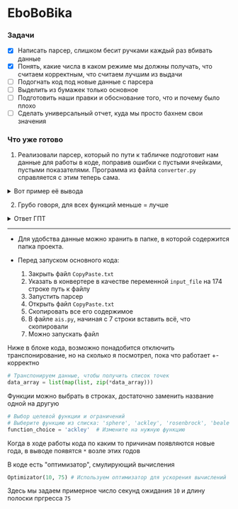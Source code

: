 # EboBoBika


### Задачи
- [x] Написать парсер, слишком бесит ручками каждый раз вбивать данные
- [x] Понять, какие числа в каком режиме мы должны получать, что считаем корректным, что считаем лучшим из выдачи
- [ ] Подогнать код под новые данные с парсера
- [ ] Выделить из бумажек только основное
- [ ] Подготовить наши правки и обоснование того, что и почему было плохо
- [ ] Сделать универсальный отчет, куда мы просто бахнем свои значения

### Что уже готово
1) Реализовали парсер, который по пути к табличке подготовит нам данные для работы в коде, поправив ошибки с пустыми ячейками, пустыми показателями. Программа из файла `converter.py` справляется с этим теперь сама.


<details><summary>Вот пример её вывода</summary>
<pre>
# Сгенерированные строки для вставки:
Ip = 45  # Количество начальных точек (число строк)
sigma = 0.5  # Примерное значение сигма
d = 40  # Процент новых клеток для добавления
K = 100  # Максимальное количество итераций
e = 0.1  # Порог изменения среднего значения популяции
beta = 10  # Коэффициент клонирования
Nc = 5  # Количество клонов на каждую точку
gamma = 10  # Коэффициент мутации
ndim = 9  # Размерность данных (количество столбцов)
percent = 100  # Процент новых клеток

data_array = [
    [844.0, 841.0, 834.0, 825.0, 816.0, 812.0, 856.0, 894.0, 840.25],
    [10344.0, 12189.0, 10531.0, 8541.0, 5355.0, 5246.0, 14862.0, 6804.0, 9234.0],
    [0.0816, 0.069, 0.0792, 0.0966, 0.1524, 0.1548, 0.0576, 0.1314, 0.102825],
    [214.61, 232.28853351480095, 194.15674283875123, 210.88683385579938, 221.14196891191708, 193.43908008481486, 202.15262606613797, 213.49, 241.56],
    [0.97, 0.98, 0.97, 0.976, 0.978, 0.978, 0.98, 0.984, 0.977],
    [0.72, 0.7, 0.69, 0.68, 0.62, 0.59, 0.59, 0.56, 0.61],
    [1.02, 1.04, 1.025, 1.035, 1.05, 1.055, 1.06, 1.04, 1.06],
    [1.04, 1.06, 1.05, 1.08, 1.09, 1.1, 1.15, 1.08, 1.11],
    [1.041, 1.025, 1.014, 1.026, 1.038, 1.042, 1.085, 1.012, 1.12],
    [119.86, 122.9, 134.61, 144.16, 138.61, 136.6, 132.97, 130.9, 133.67],
    [18.0, 25.0, 34.0, 44.0, 53.0, 58.0, 59.0, 59.0, 62.0],
    [15.0, 18.0, 20.0, 16.0, 13.0, 16.0, 27.0, 30.0, 34.0],
    [66.0, 68.0, 72.0, 67.0, 73.0, 77.0, 80.0, 81.0, 85.0],
    [14649.0, 15198.259999999998, 15315.2, 16160.830000000002, 14732.410000000002, 12160.050000000001, 11652.78, 11503.4, 16610.86],
    [4.0, 4.0, 3.0, 4.0, 5.0, 5.0, 4.0, 5.0, 6.0],
    [4825.6, 6325.4, 7136.4, 1217.52, 2465.8199999999997, 4358.219999999999, 6518.5199999999995, -2458.9799999999996, 3148.3],
    [513.6, 718.2, 617.88, 1166.2199999999998, 2167.14, 2103.2999999999997, 2323.3199999999997, 1326.9599999999998, 1829.3],
    [321.8, 347.9, 424.08, 206.33999999999997, 254.21999999999997, 282.71999999999997, 365.93999999999994, 425.21999999999997, 451.8],
    [0.26125, 0.27, 0.28, 0.25, 0.26, 0.25, 0.24, 0.27, 0.27],
    [34.0, 38.0, 42.0, 41.0, 43.0, 39.0, 38.0, 44.0, 47.0],
    [65.0, 72.0, 74.0, 73.0, 75.0, 81.0, 83.0, 76.0, 79.0],
    [36.96, 37.716, 36.56, 37.65, 39.66, 43.974999999999994, 44.8, 45.171597429, 50.222775041679995],
    [1024.0, 981.0, 1192.0, 1063.0, 1065.0, 997.0, 872.0, 861.0, 892.0],
    [3.375, 4.0, 3.0, 3.0, 4.0, 2.0, 4.0, 3.0, 4.0],
    [1.625, 2.0, 1.0, 1.0, 2.0, 1.0, 2.0, 2.0, 2.0],
    [6523.22875, 4976.2, 5355.52, 6084.75, 8167.530000000001, 7246.080000000001, 5052.72, 6462.469999999999, 8840.56],
    [9.144253396639368, 3.507897592540493, 6.536620160133842, 10.284563868688114, 6.233096174730916, 9.500585143967497, 13.972276318497759, 13.098242622402891, 10.020745292153439],
    [1787.4016790000005, 722.54702, 1398.820864, 1703.0112680000004, 2725.8855400000007, 2685.134400000001, 1179.22626, 746.4960799999999, 3138.0919999999996],
    [2456.8762500000003, 1331.62, 1597.44, -1109.22, 2662.6600000000003, 3135.7500000000005, 3530.9100000000003, 4369.95, 4135.9],
    [0.4507618539715863, 0.4305350903043826, 0.4545510606808091, 0.45322245322245325, 0.4542813230309283, 0.4167766889190546, 0.4534927559648839, 0.5056671128960285, 0.4375683467541505],
    [0.9714569606155029, 0.9055908727318654, 0.9317752014471304, 0.9694736625429695, 0.9881045118639072, 0.9569890473622552, 0.9864813917164862, 1.0672735385988399, 0.9659674586605693],
    [18.793090337210256, 11.960784313725489, 19.107587064676622, 16.672318299988696, 20.48287283186612, 22.903225806451616, 7.406310176270181, 24.797448715738668, 27.014175488964646],
    [29.742125, 29.607, 25.216, 40.166000000000004, 18.354000000000003, 20.091000000000005, 54.05700000000001, 25.311999999999998, 25.134],
    [789.37, 812.0, 819.3, 792.4, 782.96, 785.62, 773.79, 773.72, 775.17],
    [1.095, 1.11, 1.15, 1.18, 1.08, 1.05, 1.01, 1.11, 1.07],
    [9422.66625, 7094.5599999999995, 6117.12, 7449.330000000001, 9776.83, 10128.75, 11630.580000000002, 12651.48, 10532.68],
    [9663.39125, 9511.769999999999, 10156.800000000001, 11120.130000000001, 11886.210000000001, 9824.61, 5843.040000000001, 8595.91, 10368.66],
    [74525.80875, 68287.92, 72294.40000000001, 78810.48000000001, 80748.29000000001, 71539.5, 73904.91, 75446.70999999999, 75174.26],
    [3837.2537500000003, 2357.44, 2727.68, 3467.3100000000004, 5308.030000000001, 4508.820000000001, 2506.38, 3865.7299999999996, 5956.639999999999],
    [3315.55625, 2051.6400000000003, 2147.8399999999997, 2652.0200000000004, 4273.290000000001, 3746.2500000000005, 1433.01, 5164.099999999999, 5056.299999999999],
    [2376.32125, 1441.4299999999998, 1573.1200000000001, 1961.75, 3125.5, 2994.78, 1110.0, 3251.0099999999998, 3552.98],
    [853.0150000000001, 353.06, 4444.16, -1318.03, 117.04, 318.57000000000005, 3866.1300000000006, 2102.93, -3059.74],
    [3.7701480393410054, 3.4697365633166184, 3.7167675704132668, 3.737134207870838, 3.7199313767538755, 3.763064167688445, 3.936675929758174, 4.0196869355809755, 3.7981875633458535],
    [0.5971921532653492, 0.5552692255526923, 0.6132331545460469, 0.634901586825385, 0.6317558427504111, 0.6041375690141637, 0.5992188132801742, 0.5859992803040277, 0.5530217538498933],
    [1.3097098043340334, 1.9108518086347723, 1.7547457047876474, 0.9917322175732219, 1.5680010330578515, 1.1995160990135865, 1.3405084161648406, 0.849669127004327, 0.862654028436019],
]  # Данные для алгоритма (массив)

data_types = [
    "Расходы на НИОКР (R&D Expenditures), млн $",
    "Инвестированный капитал (Invested Capital), млн. $",
    "НИР-мультипликатор",
    "Расходы на подготовку и переподготовку кадров  (Cost of training employees), тыс. $",
    "Коэффициент постоянства кадров (КПК) (Employee stability Index)",
    "Показатель рентабельности персонала (Revenue Per Employee)",
    "Индекс средней заработной платы фиксированного состава (Average Wage Index)",
    "Индекс производительности труда (Labor productivity index)",
    "Коэффициент опережения роста производительности труда",
    "Среднесписочная численность персонала (Number of employees)",
    "Патенты (Patents), ед.",
    "Лицензии (Licenses), ед.",
    "Промышленные образцы, ед.",
    "Goodwill, млн $",
    "Количество внедренных в производство технологий, ед.",
    "Прирост объема производства продукции, млн $",
    "Прирост добавленной стоимости, млн $",
    "Экономия материальных ресурсов, млн $",
    "Коэффициент персонала, занятого НИР и ОКР",
    "Коэффициент обеспеченности интеллектуальной собственностью",
    "Коэффициент обеспеченности опытным оборудованием",
    "Торговая марка  (Trademark), млн $",
    "Реклама (Advertising), млн $",
    "Объем запасов сырья и материалов (в единицах времени) для обеспечения производства, ч.",
    "Объем запасов готовой продукции (в единицах времени) для полной реализации, дн.",
    "EBITDA, млн $",
    "EV/EBITDA",
    "EVA (экономически добавленнная стоимость), млн $",
    "FCFF (Свободный денежный поток), млн $",
    "Коэффициент абсолютной ликвидности / Cash Ratio",
    "Коэффициент текущей ликвидности / Current Liquidity Ratio",
    "Рентабельность инвестированного капитала / Return on investment capital (ROIC), доли",
    "К-т цена/прибыль (P/E ratio)",
    "Число акций (number of share), млн.",
    "Коэффициент инвестирования / Investment ratio",
    "Задолженность компании (Debt), млн $",
    "Валовая прибыль (Gross profit), млн $",
    "Выручка от продаж (Revenue), млн $",
    "Прибыль до вычета процентов и налогов / EBIT (earnings before interest and taxes), млн $",
    "Прибыль от обычной деятельности / Profit from ordinary activities, млн $",
    "Чистая прибыль (Net Profit), млн $",
    "Чистый денежный поток (NCF), млн $",
    "Фондоотдача",
    "Коэффициент оборачиваемости оборотных средств",
    "Коэффициент оборачиваемости общего капитала",
]

years = [
    2010,
    2011,
    2012,
    2013,
    2014,
    2015,
    2016,
    2017,
    2018,
]
</pre>
</details>

2) Грубо говоря, для всех функций меньше = лучше

<details><summary>Ответ ГПТ</summary>
<pre>
    
---

### 1. **Сферическая функция (Sphere Function):**
   **Лучшее значение:** минимальное (чем меньше, тем лучше).
   - Это выпуклая функция, и минимальное значение достигается в точке \( f(0, 0) = 0 \).

   **Интерпретация:**
   ```
   Меньшее значение: f(x, y) = -20 (лучше)
   Среднее значение: f(x, y) = -10
   Большее значение: f(x, y) = -5 (хуже)
   ```

---

### 2. **Ackley’s Function:**
   **Лучшее значение:** минимальное (глобальный минимум — около 0).
   - Эта функция сложна из-за множества локальных минимумов, но алгоритм должен стремиться к глобальному минимуму.

   **Интерпретация:**
   ```
   Меньшее значение: f(x, y) = 0.1 (лучше)
   Среднее значение: f(x, y) = 5.0
   Большее значение: f(x, y) = 10.0 (хуже)
   ```

---

### 3. **Rosenbrock Function:**
   **Лучшее значение:** минимальное (глобальный минимум — около 0).
   - Функция тестирует, насколько алгоритм способен избегать узких долин.

   **Интерпретация:**
   ```
   Меньшее значение: f(x, y) = -1 (лучше)
   Среднее значение: f(x, y) = -10
   Большее значение: f(x, y) = -50 (хуже)
   ```

---

### 4. **Beale’s Function:**
   **Лучшее значение:** минимальное (глобальный минимум — 0).
   - Среднее и большее значения показывают, насколько алгоритм далёк от оптимума.

   **Интерпретация:**
   ```
   Меньшее значение: f(x, y) = -5 (лучше)
   Среднее значение: f(x, y) = -15
   Большее значение: f(x, y) = -30 (хуже)
   ```

---

### 5. **Booth’s Function:**
   **Лучшее значение:** минимальное (глобальный минимум — 0).
   - Простой пример для тестирования линейных зависимостей.

   **Интерпретация:**
   ```
   Меньшее значение: f(x, y) = -1 (лучше)
   Среднее значение: f(x, y) = -5
   Большее значение: f(x, y) = -10 (хуже)
   ```

---

### 6. **Lévi Function N.13:**
   **Лучшее значение:** минимальное (глобальный минимум — 0).
   - Локальные минимумы могут удерживать алгоритм.

   **Интерпретация:**
   ```
   Меньшее значение: f(x, y) = 0.01 (лучше)
   Среднее значение: f(x, y) = 5.0
   Большее значение: f(x, y) = 10.0 (хуже)
   ```

---

### 7. **Three-hump camel function:**
   **Лучшее значение:** минимальное (глобальный минимум — 0).
   - Функция подходит для тестирования алгоритмов на сложных поверхностях.

   **Интерпретация:**
   ```
   Меньшее значение: f(x, y) = -2 (лучше)
   Среднее значение: f(x, y) = -1
   Большее значение: f(x, y) = 0 (хуже)
   ```

---

### Итоговые принципы:
1. **Меньшее значение** всегда является лучшим для тестовых функций оптимизации, так как все функции ориентированы на минимизацию.
2. Средние и большие значения показывают, насколько алгоритм далёк от глобального минимума.
3. Для каждой функции важно фиксировать тенденцию приближения к оптимуму, чтобы оценить качество оптимизации.
</pre>
</details>

---

* Для удобства данные можно хранить в папке, в которой содержится папка проекта.

* Перед запуском основного кода:
  1) Закрыть файл `CopyPaste.txt`
  2) Указать в конвертере в качестве переменной `input_file` на 174 строке путь к файлу
  3) Запустить парсер
  4) Открыть файл `CopyPaste.txt`
  5) Скопировать все его содержимое
  6) В файле `ais.py`, начиная с 7 строки вставить всё, что скопировали
  7) Можно запускать файл

Ниже в блоке кода, возможно понадобится отключить транспонирование, но на сколько я посмотрел, пока что работает +- корректно
```py
# Транспонируем данные, чтобы получить список точек
data_array = list(map(list, zip(*data_array)))
```

Функции можно выбрать в строках, достаточно заменить название одной на другую
```py
# Выбор целевой функции и ограничений
# Выберите функцию из списка: 'sphere', 'ackley', 'rosenbrock', 'beale', 'booth', 'levi', 'three_hump_camel'
function_choice = 'ackley'  # Измените на нужную функцию
```

Когда в ходе работы кода по каким то причинам появляются новые года, в выводе появятся `*` возле этих годов

В коде есть "оптимизатор", смулирующий вычисления
```py
Optimizator(10, 75) # Используем оптимизатор для ускорения вычислений
```
Здесь мы задаем примерное число секунд ожидания `10` и длину полоски пргресса `75`
